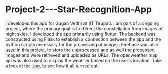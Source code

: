 # Project-2---Star-Recognition-App

I developed this app for Gagan Vedhi at IIT Tirupati. I am part of a ongoing project, where the primary goal is to detect the constellation from images of night skies. I developed the app primarily using flutter. 
The backend was constructed using Flask to establish a connection between the app and the python scripts necessary for the processing of images. Firebase was also used in this project, to store the unprocessed and as well the processed images and were retrieved and uploaded as URLs.
The openweather map api was also used to display the weather based on the user's location.
Take a look at the .jpg, to see how it all turned out. 
